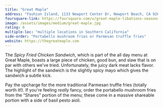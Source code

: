 ```yaml
---
title: "Great Maple"
address: "Fashion Island, 1133 Newport Center Dr, Newport Beach, CA 92660"
foursquare-link: https://foursquare.com/v/great-maple-libations-seasonal-plates--pie/4e27058c18380c0d4dfc93e9
image: /assets/images/medium/great-maple.jpg
rating: 6
multiple-loc: "multiple locations in Southern California"
side-order: "Portabello mushroom fries or Parmesan truffle fries"
website: https://thegreatmaple.com
---
```


The *Spicy Fried Chicken Sandwich*, which is part of the all day menu at Great Maple, boasts a large piece of chicken,
good bun, and slaw that is on par with others we've tried. Unfortunately, the juicy dark meat lacks flavor. The
highlight of the sandwich is the slightly spicy mayo which gives the sandwich a subtle kick.

Pay the upcharge for the more traditional Parmesan truffle fries (totally worth it!). If you're feeling *really* fancy,
order the portabello mushroom fries from the “Shares” portion of the menu; these come in a massive shareable portion
with a side of basil pesto aioli.
